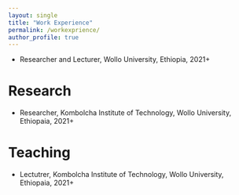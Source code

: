 ```yaml
---
layout: single
title: "Work Experience"
permalink: /workexprience/
author_profile: true
---
```


<ul>
<li>Researcher and Lecturer, Wollo University, Ethiopia, 2021+</li>
</ul>
<h1 class="bodytext"><b>Research<a id="research"></a></b></h1>
<ul>
<li>Researcher, Kombolcha Institute of Technology, Wollo University, Ethiopaia, 2021+</li>
</ul>
<h1 class="bodytext"><b>Teaching <a id="teach"></a></b></h1>
<ul></ul>
<ul>
<li>Lectutrer,  Kombolcha Institute of Technology, Wollo University, Ethiopaia, 2021+ </li>
</ul>
